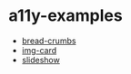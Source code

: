# a11y-examples

- [bread-crumbs](https://sheraff.github.io/a11y-examples/bread-crumbs)
- [img-card](https://sheraff.github.io/a11y-examples/img-card)
- [slideshow](https://sheraff.github.io/a11y-examples/slideshow)